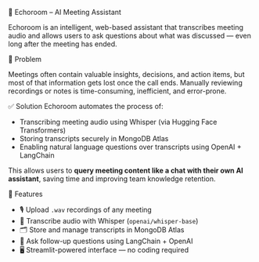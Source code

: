 🎤 Echoroom – AI Meeting Assistant

Echoroom is an intelligent, web-based assistant that transcribes meeting audio and allows users to ask questions about what was discussed — even long after the meeting has ended.

🧩 Problem

Meetings often contain valuable insights, decisions, and action items, but most of that information gets lost once the call ends. Manually reviewing recordings or notes is time-consuming, inefficient, and error-prone.

✅ Solution
Echoroom automates the process of:
- Transcribing meeting audio using Whisper (via Hugging Face Transformers)
- Storing transcripts securely in MongoDB Atlas
- Enabling natural language questions over transcripts using OpenAI + LangChain

This allows users to **query meeting content like a chat with their own AI assistant**, saving time and improving team knowledge retention.

🚀 Features

- 🎙️ Upload `.wav` recordings of any meeting
- 🧠 Transcribe audio with Whisper (`openai/whisper-base`)
- 🗂️ Store and manage transcripts in MongoDB Atlas
- 🤖 Ask follow-up questions using LangChain + OpenAI
- 🖥️ Streamlit-powered interface — no coding required

